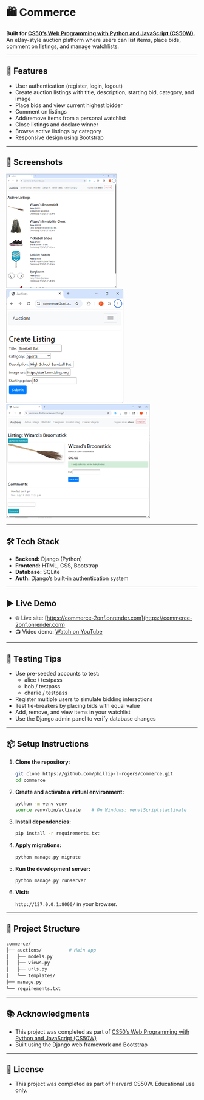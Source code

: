 # 🛍️ Commerce

**Built for [CS50’s Web Programming with Python and JavaScript (CS50W)](https://cs50.harvard.edu/web/).**  
An eBay-style auction platform where users can list items, place bids, comment on listings, and manage watchlists.

---

## 🚀 Features

- User authentication (register, login, logout)
- Create auction listings with title, description, starting bid, category, and image
- Place bids and view current highest bidder
- Comment on listings
- Add/remove items from a personal watchlist
- Close listings and declare winner
- Browse active listings by category
- Responsive design using Bootstrap

---

## 📸 Screenshots

<p float="left">
  <img src="screenshots/home.png" height="300"/>
  <img src="screenshots/create.png" height="300"/>
  <img src="screenshots/listing.png" height="300"/>
</p>

---

## 🛠️ Tech Stack

- **Backend:** Django (Python)
- **Frontend:** HTML, CSS, Bootstrap
- **Database:** SQLite
- **Auth:** Django’s built-in authentication system

---

## ▶️ Live Demo

- 🌐 Live site: [https://commerce-2onf.onrender.com](https://commerce-2onf.onrender.com)
- 📺 Video demo: [Watch on YouTube](https://youtu.be/4660HxMfK10)

---

## 🧪 Testing Tips

- Use pre-seeded accounts to test:
  - alice / testpass
  - bob / testpass
  - charlie / testpass
- Register multiple users to simulate bidding interactions
- Test tie-breakers by placing bids with equal value
- Add, remove, and view items in your watchlist
- Use the Django admin panel to verify database changes

---

## 📦 Setup Instructions

1. **Clone the repository:**

   ```bash
   git clone https://github.com/phillip-l-rogers/commerce.git
   cd commerce
   ```
   
2. **Create and activate a virtual environment:**

   ```bash
   python -m venv venv
   source venv/bin/activate    # On Windows: venv\Scripts\activate
   ```

3. **Install dependencies:**

   ```bash
   pip install -r requirements.txt
   ```

4. **Apply migrations:**

   ```bash
   python manage.py migrate
   ```

5. **Run the development server:**

   ```bash
   python manage.py runserver
   ```
   
6. **Visit:**

   `http://127.0.0.1:8000/` in your browser.
   
---

## 📁 Project Structure

```bash
commerce/
├── auctions/          # Main app
│   ├── models.py
│   ├── views.py
│   ├── urls.py
│   └── templates/
├── manage.py
└── requirements.txt
```

---

## 📚 Acknowledgments

- This project was completed as part of [CS50’s Web Programming with Python and JavaScript (CS50W)](https://cs50.harvard.edu/web/)
- Built using the Django web framework and Bootstrap

---

## 📜 License

- This project was completed as part of Harvard CS50W. Educational use only.
